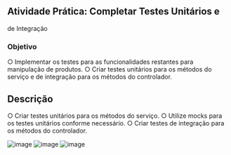## Atividade Prática: Completar Testes Unitários e
de Integração
### Objetivo
○ Implementar os testes para as funcionalidades restantes para manipulação de
produtos.
○ Criar testes unitários para os métodos do serviço e de integração para os métodos
do controlador.
## Descrição
○ Criar testes unitários para os métodos do serviço.
○ Utilize mocks para os testes unitários conforme necessário.
○ Criar testes de integração para os métodos do controlador.

![image](https://github.com/user-attachments/assets/ea81126f-8cad-468a-b20d-54ae8e44829c)
![image](https://github.com/user-attachments/assets/72b90515-57fd-4a01-89bf-6a451a851625)
![image](https://github.com/user-attachments/assets/8468c93b-bb1d-402e-9120-ab88ebfd1605)


